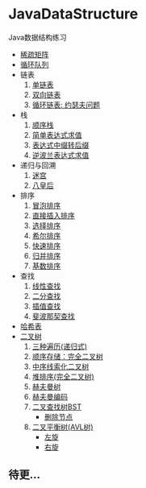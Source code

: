 # JavaDataStructure
Java数据结构练习
- [稀疏矩阵](https://github.com/SkecisAI/JavaDataStructure/blob/master/sparse_array/SparseArray.java)
- [循环队列](https://github.com/SkecisAI/JavaDataStructure/blob/master/queue/CircleArrayQueue.java)
- 链表
  1. [单链表](https://github.com/SkecisAI/JavaDataStructure/blob/master/linkedlist/SingleLinkedListDemo.java)
  2. [双向链表](https://github.com/SkecisAI/JavaDataStructure/blob/master/linkedlist/DoublyLinkedListDemo.java)
  3. [循环链表: 约瑟夫问题](https://github.com/SkecisAI/JavaDataStructure/blob/master/linkedlist/CircularLinkedListDemo.java)
- 栈
  1. [顺序栈](https://github.com/SkecisAI/JavaDataStructure/blob/master/stack/StackDemo.java)
  2. [简单表达式求值](https://github.com/SkecisAI/JavaDataStructure/blob/master/stack/CalculateExpressionDemo.java)
  3. [表达式中缀转后缀](https://github.com/SkecisAI/JavaDataStructure/blob/master/stack/InfixToPostfixDemo.java)
  4. [逆波兰表达式求值](https://github.com/SkecisAI/JavaDataStructure/blob/master/stack/ReversePolishExpressionDemo.java)
- 递归与回溯
  1. [迷宫](https://github.com/SkecisAI/JavaDataStructure/blob/master/recursion/MazeDemo.java)
  2. [八皇后](https://github.com/SkecisAI/JavaDataStructure/blob/master/recursion_backtracking/EightQueensDemo.java)
- 排序
  1. [冒泡排序](https://github.com/SkecisAI/JavaDataStructure/blob/master/sorting/BubbleSortDemo.java)
  2. [直接插入排序](https://github.com/SkecisAI/JavaDataStructure/blob/master/sorting/InsertionSortDemo.java)
  3. [选择排序](https://github.com/SkecisAI/JavaDataStructure/blob/master/sorting/SelectionSortDemo.java)
  4. [希尔排序](https://github.com/SkecisAI/JavaDataStructure/blob/master/sorting/ShellSortDemo.java)
  5. [快速排序](https://github.com/SkecisAI/JavaDataStructure/blob/master/sorting/QuickSortDemo.java)
  6. [归并排序](https://github.com/SkecisAI/JavaDataStructure/blob/master/sorting/MergeSortDemo.java)
  7. [基数排序](https://github.com/SkecisAI/JavaDataStructure/blob/master/sorting/RadixSortDemo.java)
- 查找
  1. [线性查找](https://github.com/SkecisAI/JavaDataStructure/blob/master/search/SequentialSearchDemo.java)
  2. [二分查找](https://github.com/SkecisAI/JavaDataStructure/blob/master/search/BinarySearchDemo.java#L24)
  3. [插值查找](https://github.com/SkecisAI/JavaDataStructure/blob/master/search/BinarySearchDemo.java#L26)
  4. [斐波那契查找](https://github.com/SkecisAI/JavaDataStructure/blob/master/search/FibonacciSearchDemo.java)
- [哈希表](https://github.com/SkecisAI/JavaDataStructure/blob/master/hash_table/HashTableDemo.java)
- [二叉树](https://github.com/SkecisAI/JavaDataStructure/blob/master/binary_tree/BinaryTreeDemo.java)
  1. [三种遍历(递归式)](https://github.com/SkecisAI/JavaDataStructure/blob/master/binary_tree/BinaryTreeDemo.java#L64)
  2. [顺序存储：完全二叉树](https://github.com/SkecisAI/JavaDataStructure/blob/master/binary_tree/SeqBinaryTreeDemo.java)
  3. [中序线索化二叉树](https://github.com/SkecisAI/JavaDataStructure/blob/master/binary_tree/ThreadedBinaryTreeDemo.java)
  4. [堆排序(完全二叉树)](https://github.com/SkecisAI/JavaDataStructure/blob/master/binary_tree/HeapSortDemo.java)
  5. [赫夫曼树](https://github.com/SkecisAI/JavaDataStructure/blob/master/huffman_tree/HuffmanTreeDemo.java)
  6. [赫夫曼编码](https://github.com/SkecisAI/JavaDataStructure/blob/master/huffman_tree/HuffmanCodeDemo.java)
  7. [二叉查找树BST](https://github.com/SkecisAI/JavaDataStructure/blob/master/binary_tree/BinarySearchTreeDemo.java)
     - [删除节点](https://github.com/SkecisAI/JavaDataStructure/blob/master/binary_tree/BinarySearchTreeDemo.java#L50)
  8. [二叉平衡树(AVL树)](https://github.com/SkecisAI/JavaDataStructure/blob/master/binary_tree/AVLTreeDemo.java)
     - [左旋](https://github.com/SkecisAI/JavaDataStructure/blob/master/binary_tree/AVLTreeDemo.java#L85)
     - [右旋](https://github.com/SkecisAI/JavaDataStructure/blob/master/binary_tree/AVLTreeDemo.java#L92)
  
## 待更...
